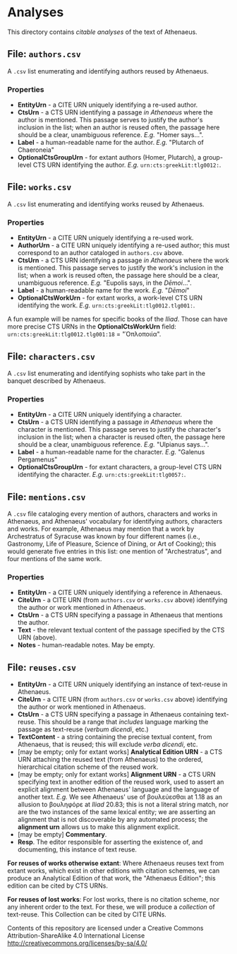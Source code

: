 # Analyses

This directory contains *citable analyses* of the text of Athenaeus.

## File: `authors.csv`

A `.csv` list enumerating and identifying authors reused by Athenaeus.

### Properties

- **EntityUrn** - a CITE URN uniquely identifying a re-used author.
- **CtsUrn** - a CTS URN identifying a passage *in Athenaeus* where the author is mentioned. This passage serves to justify the author's inclusion in the list; when an author is reused often, the passage here should be a clear, unambiguous reference. *E.g.* "Homer says…".
- **Label** - a human-readable name for the author. *E.g.* "Plutarch of Chaeroneia"
- **OptionalCtsGroupUrn** - for extant authors (Homer, Plutarch), a group-level CTS URN identifying the author. *E.g.* `urn:cts:greekLit:tlg0012:`.

## File: `works.csv`

A `.csv` list enumerating and identifying works reused by Athenaeus.

### Properties

- **EntityUrn** - a CITE URN uniquely identifying a re-used work.
- **AuthorUrn** - a CITE URN uniquely identifying a re-used author; this must correspond to an author cataloged in `authors.csv` above.
- **CtsUrn** - a CTS URN identifying a passage *in Athenaeus* where the work is mentioned. This passage serves to justify the work's inclusion in the list; when a work is reused often, the passage here should be a clear, unambiguous reference. *E.g.* "Eupolis says, in the *Dēmoi*…".
- **Label** - a human-readable name for the work. *E.g.* "*Dēmoi*"
- **OptionalCtsWorkUrn** - for extant works, a work-level CTS URN identifying the work. *E.g.* `urn:cts:greekLit:tlg0012.tlg001:`.

A fun example will be names for specific books of the *Iliad*. Those can have more precise CTS URNs in the **OptionalCtsWorkUrn** field: `urn:cts:greekLit:tlg0012.tlg001:18` = "Ὁπλοποιία".

## File: `characters.csv`

A `.csv` list enumerating and identifying sophists who take part in the banquet described by Athenaeus.

### Properties

- **EntityUrn** - a CITE URN uniquely identifying a character.
- **CtsUrn** - a CTS URN identifying a passage *in Athenaeus* where the character is mentioned. This passage serves to justify the character's inclusion in the list; when a character is reused often, the passage here should be a clear, unambiguous reference. *E.g.* "Ulpianus says…".
- **Label** - a human-readable name for the character. *E.g.* "Galenus Pergamenus"
- **OptionalCtsGroupUrn** - for extant characters, a group-level CTS URN identifying the character. *E.g.* `urn:cts:greekLit:tlg0057:`.

## File: `mentions.csv`

A `.csv` file cataloging every mention of authors, characters and works in Athenaeus, and Athenaeus' vocabulary for identifying authors, characters and works. For example, Athenaeus may mention that a work by Archestratus of Syracuse was known by four different names (i.e., Gastronomy, Life of Pleasure, Science of Dining, or Art of Cooking); this would generate five entries in this list: one mention of "Archestratus", and four mentions of the same work.

### Properties

- **EntityUrn** - a CITE URN uniquely identifying a reference in Athenaeus.
- **CiteUrn** - a CITE URN (from `authors.csv` or `works.csv` above) identifying the author or work mentioned in Athenaeus.
- **CtsUrn** - a CTS URN specifying a passage in Athenaeus that mentions the author.
- **Text** - the relevant textual content of the passage specified by the CTS URN (above).
- **Notes** - human-readable notes. May be empty.

## File: `reuses.csv`

- **EntityUrn** - a CITE URN uniquely identifying an instance of text-reuse in Athenaeus.
- **CiteUrn** - a CITE URN (from `authors.csv` or `works.csv` above) identifying the author or work mentioned in Athenaeus.
- **CtsUrn** - a CTS URN specifying a passage in Athenaeus containing text-reuse. This should be a range that *includes* language marking the passage as text-reuse (*verbum dicendi*, etc.)
- **TextContent** - a string containing the precise textual content, from Athenaeus, that is reused; this will exclude *verba dicendi*, etc.
- [may be empty; only for extant works] **Analytical Edition URN** - a CTS URN attaching the reused text (from Athenaeus) to the ordered, hierarchical citation scheme of the reused work.
- [may be empty; only for extant works] **Alignment URN** - a CTS URN specifying text in another edition of the reused work, used to assert an explicit alignment between Athenaeus' language and the language of another text. *E.g.* We see Athenaeus' use of βουλεύεσθαι at 1.18 as an allusion to βουληφόρε at *Iliad* 20.83; this is not a literal string match, nor are the two instances of the same lexical entity; we are asserting an alignment that is not discoverable by any automated process; the **alignment urn** allows us to make this alignment explicit.
- [may be empty] **Commentary**.
- **Resp**. The editor responsible for asserting the existence of, and documenting, this instance of text reuse.

**For reuses of works otherwise extant**: Where Athenaeus reuses text from extant works, which exist in other editions with citation schemes, we can produce an Analytical Edition of that work, the "Athenaeus Edition"; this edition can be cited by CTS URNs.

**For reuses of lost works**: For lost works, there is no citation scheme, nor any inherent order to the text. For these, we will produce a *collection* of text-reuse. This Collection can be cited by CITE URNs.


Contents of this repository are licensed under a Creative Commons Attribution-ShareAlike 4.0 International License http://creativecommons.org/licenses/by-sa/4.0/

